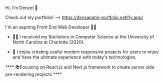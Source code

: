 Hi, I’m Denzel 👋

Check out my portfolio! --> https://dknsapatin-portfolio.netlify.app/

I'm an aspiring Front End Web Developer 👨‍💻

- 👨‍🎓 I received my Bachelors in Computer Science at the University of North Carolina at Charlotte (2020).

- 🎯 I enjoy creating useful modern responsive projects for users to enjoy and have the ultimate experience with today's technologies.

**** 📚Focusing on React.js and Next.js framework to create server side pre-rendering projects ****
<!---
dknsapatin/dknsapatin is a ✨ special ✨ repository because its `README.md` (this file) appears on your GitHub profile.
You can click the Preview link to take a look at your changes.
--->
